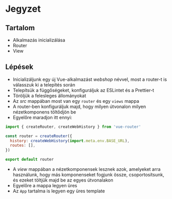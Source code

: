 # Jegyzet

## Tartalom

- Alkalmazás inicializálása
- Router
- View

## Lépések

- Inicializáljunk egy új Vue-alkalmazást _webshop_ névvel, most a router-t is válasszuk ki a telepítés során
- Telepítsük a függőségeket, konfiguráljuk az ESLintet és a Prettier-t
- Töröljük a felesleges állományokat
- Az _src_ mappában most van egy `router` és egy `views` mappa
- A router-ben konfiguráljuk majd, hogy milyen útvonalon milyen nézetkomponens töltődjön be
- Egyelőre maradjon itt ennyi:

```js
import { createRouter, createWebHistory } from 'vue-router'

const router = createRouter({
  history: createWebHistory(import.meta.env.BASE_URL),
  routes: [],
})

export default router
```

- A _view_ mappában a nézetkomponensek lesznek azok, amelyeket arra használunk, hogy más komponenseket fogjunk össze, csoportosítsunk, és ezeket töltjük majd be az egyes útvonalakon
- Egyelőre a mappa legyen üres
- Az `App` tartalma is legyen egy üres template
